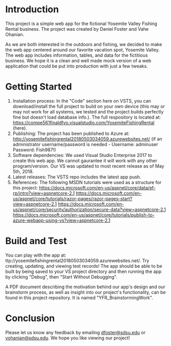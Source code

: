 # Introduction
This project is a simple web app for the fictional Yosemite Valley Fishing Rental business.  The project was created by Daniel Foster and Vahe Ohanian.

As we are both interested in the outdoors and fishing, we decided to make the web app centered around our favorite vacation spot, Yosemite Valley.  The web app includes information, tables, 
and data for the fictitious business.  We hope it is a clean and well made mock version of a web application that could be put into production with just a few tweaks. 

# Getting Started
1.	Installation process: In the "Code" section here on VSTS, you can download/install the full project to build on your own device (this may or may not work for all systems, we tested 
and the project builds perfectly fine but doesn't load database info.).  The full respository is located at: https://compe561finaldfvo.visualstudio.com/YosemiteFishingRental (here).
2.  Publishing: The project has been published to Azure at: http://yosemitefishingrental20180503034059.azurewebsites.net/ (if an administrator username/password is needed - Username: adminuser Password: Fish987!)
2.	Software dependencies: We used Visual Studio Enterprise 2017 to create this web app.  We cannot gaurantee it will work with any other program/version.  Our VS was updated to most recent 
release as of May 5th, 2018.
3.	Latest releases: The VSTS repo includes the latest app push.
4.	References: The following MSDN tutorials were used as a structure for this project:
https://docs.microsoft.com/en-us/aspnet/core/data/ef-rp/intro?view=aspnetcore-2.1
https://docs.microsoft.com/en-us/aspnet/core/tutorials/razor-pages/razor-pages-start?view=aspnetcore-2.1
https://docs.microsoft.com/en-us/aspnet/core/security/authorization/secure-data?view=aspnetcore-2.1
https://docs.microsoft.com/en-us/aspnet/core/tutorials/publish-to-azure-webapp-using-vs?view=aspnetcore-2.1

# Build and Test
You can play with the app at: ttp://yosemitefishingrental20180503034059.azurewebsites.net/.  Try creating, updating, and viewing test records!
The app should be able to be built by being saved to your VS project directory and then running the app by clicking "Debug", then "Start Without Debugging".

A PDF document describing the motivation behind our app's design and our brainstorm process, as well as insight into our project's functionality, can be found in this project repository.
It is named "YFR_BrainstormingWork".

# Conclusion
Please let us know any feedback by emailing dfoster@sdsu.edu or vohanian@sdsu.edu.  We hope you like viewing our project!
